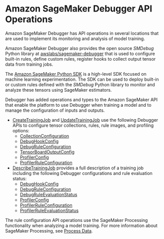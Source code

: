 # Amazon SageMaker Debugger API Operations<a name="debugger-apis"></a>

Amazon SageMaker Debugger has API operations in several locations that are used to implement its monitoring and analysis of model training\.

Amazon SageMaker Debugger also provides the open source *SMDebug* Python library at [awslabs/sagemaker\-debugger](https://github.com/awslabs/sagemaker-debugger/tree/master/smdebug) that is used to configure built\-in rules, define custom rules, register hooks to collect output tensor data from training jobs\.

The [Amazon SageMaker Python SDK](https://sagemaker.readthedocs.io/en/stable/) is a high\-level SDK focused on machine learning experimentation\. The SDK can be used to deploy built\-in or custom rules defined with the *SMDebug* Python library to monitor and analyze these tensors using SageMaker estimators\.

Debugger has added operations and types to the Amazon SageMaker API that enable the platform to use Debugger when training a model and to manage the configuration of inputs and outputs\. 
+ [CreateTrainingJob](https://docs.aws.amazon.com/sagemaker/latest/APIReference/API_CreateTrainingJob.html) and [UpdateTrainingJob](https://docs.aws.amazon.com/sagemaker/latest/APIReference/API_UpdateTrainingJob.html) use the following Debugger APIs to configure tensor collections, rules, rule images, and profiling options:
  + [CollectionConfiguration](https://docs.aws.amazon.com/sagemaker/latest/APIReference/API_CollectionConfiguration.html)
  + [DebugHookConfig](https://docs.aws.amazon.com/sagemaker/latest/APIReference/API_DebugHookConfig.html)
  + [DebugRuleConfiguration](https://docs.aws.amazon.com/sagemaker/latest/APIReference/API_DebugRuleConfiguration.html)
  + [TensorBoardOutputConfig](https://docs.aws.amazon.com/sagemaker/latest/APIReference/API_TensorBoardOutputConfig.html)
  + [ProfilerConfig](https://docs.aws.amazon.com/sagemaker/latest/APIReference/API_ProfilerConfig.html)
  + [ProfilerRuleConfiguration](https://docs.aws.amazon.com/sagemaker/latest/APIReference/API_ProfilerRuleConfiguration.html)
+ [DescribeTrainingJob](https://docs.aws.amazon.com/sagemaker/latest/APIReference/API_DescribeTrainingJob.html) provides a full description of a training job including the following Debugger configurations and rule evaluation status:
  + [DebugHookConfig](https://docs.aws.amazon.com/sagemaker/latest/APIReference/API_DebugHookConfig.html)
  + [DebugRuleConfiguration](https://docs.aws.amazon.com/sagemaker/latest/APIReference/API_DebugRuleConfiguration.html)
  + [DebugRuleEvaluationStatus](https://docs.aws.amazon.com/sagemaker/latest/APIReference/API_DebugRuleEvaluationStatus.html)
  + [ProfilerConfig](https://docs.aws.amazon.com/sagemaker/latest/APIReference/API_ProfilerConfig.html)
  + [ProfilerRuleConfiguration](https://docs.aws.amazon.com/sagemaker/latest/APIReference/API_ProfilerRuleConfiguration.html)
  + [ProfilerRuleEvaluationStatus](https://docs.aws.amazon.com/sagemaker/latest/APIReference/API_ProfilerRuleEvaluationStatus.html)

The rule configuration API operations use the SageMaker Processing functionality when analyzing a model training\. For more information about SageMaker Processing, see [Process Data](processing-job.md)\.